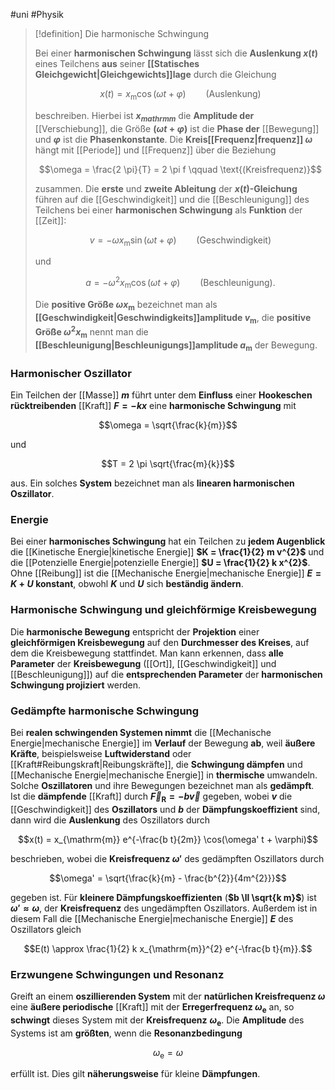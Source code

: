 #uni #Physik 

> [!definition] Die harmonische Schwingung
> 
> Bei einer **harmonischen Schwingung** lässt sich die **Auslenkung $x(t)$** eines Teilchens **aus** seiner **[[Statisches Gleichgewicht|Gleichgewichts]]lage** durch die Gleichung
> 
> $$x(t) = x_{\mathrm{m}} \cos(\omega t + \varphi) \qquad \text{(Auslenkung)}$$
> 
> beschreiben. Hierbei ist **$x_{mathrm{m}}$** die **Amplitude der** [[Verschiebung]], die Größe **$(\omega t + \varphi)$** ist die **Phase der** [[Bewegung]] und **$\varphi$** ist die **Phasenkonstante**. Die **Kreis[[Frequenz|frequenz]] $\omega$** hängt mit [[Periode]] und [[Frequenz]] über die Beziehung
> 
> $$\omega = \frac{2 \pi}{T} = 2 \pi f \qquad \text{(Kreisfrequenz)}$$
> 
> zusammen. Die **erste** und **zweite Ableitung** der **$x(t)$-Gleichung** führen auf die [[Geschwindigkeit]] und die [[Beschleunigung]] des Teilchens bei einer **harmonischen Schwingung** als **Funktion** der [[Zeit]]:
> 
> $$v = -\omega x_{\mathrm{m}} \sin(\omega t + \varphi) \qquad \text{(Geschwindigkeit)}$$
> 
> und
> 
> $$a = -\omega^{2} x_{\mathrm{m}} \cos(\omega t + \varphi) \qquad \text{(Beschleunigung)}.$$
> 
> Die **positive Größe $\omega x_{\mathrm{m}}$** bezeichnet man als **[[Geschwindigkeit|Geschwindigkeits]]amplitude $v_{\mathrm{m}}$**, die **positive Größe $\omega^{2} x_{\mathrm{m}}$** nennt man die **[[Beschleunigung|Beschleunigungs]]amplitude $a_{\mathrm{m}}$** der Bewegung.

### Harmonischer Oszillator

 Ein Teilchen der [[Masse]] **$m$** führt unter dem **Einfluss** einer **Hookeschen rücktreibenden** [[Kraft]] **$F = -k x$** eine **harmonische Schwingung** mit

$$\omega = \sqrt{\frac{k}{m}}$$

und

$$T = 2 \pi \sqrt{\frac{m}{k}}$$

aus. Ein solches **System** bezeichnet man als **linearen harmonischen Oszillator**.

### Energie

Bei einer **harmonisches Schwingung** hat ein Teilchen zu **jedem Augenblick** die [[Kinetische Energie|kinetische Energie]] **$K = \frac{1}{2} m v^{2}$** und die [[Potenzielle Energie|potenzielle Energie]] **$U = \frac{1}{2} k x^{2}$**. Ohne [[Reibung]] ist die [[Mechanische Energie|mechanische Energie]] **$E = K + U$ konstant**, obwohl **$K$** und **$U$** sich **beständig ändern**.

### Harmonische Schwingung und gleichförmige Kreisbewegung

Die **harmonische Bewegung** entspricht der **Projektion** einer **gleichförmigen Kreisbewegung** auf den **Durchmesser des Kreises**, auf dem die Kreisbewegung stattfindet. Man kann erkennen, dass **alle Parameter** der **Kreisbewegung** ([[Ort]], [[Geschwindigkeit]] und [[Beschleunigung]]) auf die **entsprechenden Parameter** der **harmonischen Schwingung projiziert** werden.

### Gedämpfte harmonische Schwingung

Bei **realen schwingenden Systemen nimmt** die [[Mechanische Energie|mechanische Energie]] im **Verlauf** der Bewegung **ab**, weil **äußere Kräfte**, beispielsweise **Luftwiderstand** oder [[Kraft#Reibungskraft|Reibungskräfte]], die **Schwingung dämpfen** und [[Mechanische Energie|mechanische Energie]] in **thermische** umwandeln. Solche **Oszillatoren** und ihre Bewegungen bezeichnet man als **gedämpft**. Ist die **dämpfende** [[Kraft]] durch **$\vec{F}_{\mathrm{R}} = -b \vec{v}$** gegeben, wobei **$v$** die [[Geschwindigkeit]] des **Oszillators** und **$b$** der **Dämpfungskoeffizient** sind, dann wird die **Auslenkung** des Oszillators durch

$$x(t) = x_{\mathrm{m}} e^{-\frac{b t}{2m}} \cos(\omega' t + \varphi)$$

beschrieben, wobei die **Kreisfrequenz $\omega'$** des gedämpften Oszillators durch

$$\omega' = \sqrt{\frac{k}{m} - \frac{b^{2}}{4m^{2}}}$$

gegeben ist. Für **kleinere Dämpfungskoeffizienten** (**$b \ll \sqrt{k m}$**) ist **$\omega' \approx \omega$**, der **Kreisfrequenz** des ungedämpften Oszillators. Außerdem ist in diesem Fall die [[Mechanische Energie|mechanische Energie]] **$E$** des Oszillators gleich

$$E(t) \approx \frac{1}{2} k x_{\mathrm{m}}^{2} e^{-\frac{b t}{m}}.$$

### Erzwungene Schwingungen und Resonanz

Greift an einem **oszillierenden System** mit der **natürlichen Kreisfrequenz $\omega$** eine **äußere periodische** [[Kraft]] mit der **Erregerfrequenz $\omega_{\mathrm{e}}$** an, so **schwingt** dieses System mit der **Kreisfrequenz** **$\omega_{\mathrm{e}}$**. Die **Amplitude** des Systems ist am **größten**, wenn die **Resonanzbedingung**

$$\omega_{\mathrm{e}} = \omega$$

erfüllt ist. Dies gilt **näherungsweise** für kleine **Dämpfungen**.